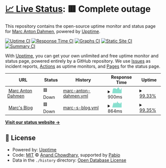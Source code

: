 # [📈 Live Status](https://marcantondahmen.github.io/upptime): <!--live status--> **🟥 Complete outage**

This repository contains the open-source uptime monitor and status page for [Marc Anton Dahmen](https://marcdahmen.de), powered by [Upptime](https://github.com/upptime/upptime).

[![Uptime CI](https://github.com/marcantondahmen/upptime/workflows/Uptime%20CI/badge.svg)](https://github.com/marcantondahmen/upptime/actions?query=workflow%3A%22Uptime+CI%22)
[![Response Time CI](https://github.com/marcantondahmen/upptime/workflows/Response%20Time%20CI/badge.svg)](https://github.com/marcantondahmen/upptime/actions?query=workflow%3A%22Response+Time+CI%22)
[![Graphs CI](https://github.com/marcantondahmen/upptime/workflows/Graphs%20CI/badge.svg)](https://github.com/marcantondahmen/upptime/actions?query=workflow%3A%22Graphs+CI%22)
[![Static Site CI](https://github.com/marcantondahmen/upptime/workflows/Static%20Site%20CI/badge.svg)](https://github.com/marcantondahmen/upptime/actions?query=workflow%3A%22Static+Site+CI%22)
[![Summary CI](https://github.com/marcantondahmen/upptime/workflows/Summary%20CI/badge.svg)](https://github.com/marcantondahmen/upptime/actions?query=workflow%3A%22Summary+CI%22)

With [Upptime](https://upptime.js.org), you can get your own unlimited and free uptime monitor and status page, powered entirely by a GitHub repository. We use [Issues](https://github.com/marcantondahmen/upptime/issues) as incident reports, [Actions](https://github.com/marcantondahmen/upptime/actions) as uptime monitors, and [Pages](https://marcantondahmen.github.io/upptime) for the status page.

<!--start: status pages-->
<!-- This summary is generated by Upptime (https://github.com/upptime/upptime) -->
<!-- Do not edit this manually, your changes will be overwritten -->
<!-- prettier-ignore -->
| URL | Status | History | Response Time | Uptime |
| --- | ------ | ------- | ------------- | ------ |
| <img alt="" src="https://icons.duckduckgo.com/ip3/marcdahmen.de.ico" height="13"> [Marc Anton Dahmen](https://marcdahmen.de) | 🟥 Down | [marc-anton-dahmen.yml](https://github.com/marcantondahmen/upptime/commits/HEAD/history/marc-anton-dahmen.yml) | <details><summary><img alt="Response time graph" src="./graphs/marc-anton-dahmen/response-time-week.png" height="20"> 900ms</summary><br><a href="https://status.marcdahmen.de/history/marc-anton-dahmen"><img alt="Response time 886" src="https://img.shields.io/endpoint?url=https%3A%2F%2Fraw.githubusercontent.com%2Fmarcantondahmen%2Fupptime%2FHEAD%2Fapi%2Fmarc-anton-dahmen%2Fresponse-time.json"></a><br><a href="https://status.marcdahmen.de/history/marc-anton-dahmen"><img alt="24-hour response time 1035" src="https://img.shields.io/endpoint?url=https%3A%2F%2Fraw.githubusercontent.com%2Fmarcantondahmen%2Fupptime%2FHEAD%2Fapi%2Fmarc-anton-dahmen%2Fresponse-time-day.json"></a><br><a href="https://status.marcdahmen.de/history/marc-anton-dahmen"><img alt="7-day response time 900" src="https://img.shields.io/endpoint?url=https%3A%2F%2Fraw.githubusercontent.com%2Fmarcantondahmen%2Fupptime%2FHEAD%2Fapi%2Fmarc-anton-dahmen%2Fresponse-time-week.json"></a><br><a href="https://status.marcdahmen.de/history/marc-anton-dahmen"><img alt="30-day response time 886" src="https://img.shields.io/endpoint?url=https%3A%2F%2Fraw.githubusercontent.com%2Fmarcantondahmen%2Fupptime%2FHEAD%2Fapi%2Fmarc-anton-dahmen%2Fresponse-time-month.json"></a><br><a href="https://status.marcdahmen.de/history/marc-anton-dahmen"><img alt="1-year response time 886" src="https://img.shields.io/endpoint?url=https%3A%2F%2Fraw.githubusercontent.com%2Fmarcantondahmen%2Fupptime%2FHEAD%2Fapi%2Fmarc-anton-dahmen%2Fresponse-time-year.json"></a></details> | <details><summary><a href="https://status.marcdahmen.de/history/marc-anton-dahmen">99.33%</a></summary><a href="https://status.marcdahmen.de/history/marc-anton-dahmen"><img alt="All-time uptime 99.78%" src="https://img.shields.io/endpoint?url=https%3A%2F%2Fraw.githubusercontent.com%2Fmarcantondahmen%2Fupptime%2FHEAD%2Fapi%2Fmarc-anton-dahmen%2Fuptime.json"></a><br><a href="https://status.marcdahmen.de/history/marc-anton-dahmen"><img alt="24-hour uptime 99.96%" src="https://img.shields.io/endpoint?url=https%3A%2F%2Fraw.githubusercontent.com%2Fmarcantondahmen%2Fupptime%2FHEAD%2Fapi%2Fmarc-anton-dahmen%2Fuptime-day.json"></a><br><a href="https://status.marcdahmen.de/history/marc-anton-dahmen"><img alt="7-day uptime 99.33%" src="https://img.shields.io/endpoint?url=https%3A%2F%2Fraw.githubusercontent.com%2Fmarcantondahmen%2Fupptime%2FHEAD%2Fapi%2Fmarc-anton-dahmen%2Fuptime-week.json"></a><br><a href="https://status.marcdahmen.de/history/marc-anton-dahmen"><img alt="30-day uptime 99.78%" src="https://img.shields.io/endpoint?url=https%3A%2F%2Fraw.githubusercontent.com%2Fmarcantondahmen%2Fupptime%2FHEAD%2Fapi%2Fmarc-anton-dahmen%2Fuptime-month.json"></a><br><a href="https://status.marcdahmen.de/history/marc-anton-dahmen"><img alt="1-year uptime 99.78%" src="https://img.shields.io/endpoint?url=https%3A%2F%2Fraw.githubusercontent.com%2Fmarcantondahmen%2Fupptime%2FHEAD%2Fapi%2Fmarc-anton-dahmen%2Fuptime-year.json"></a></details>
| <img alt="" src="https://icons.duckduckgo.com/ip3/blog.marcdahmen.de.ico" height="13"> [Marc's Blog](https://blog.marcdahmen.de) | 🟥 Down | [marc-s-blog.yml](https://github.com/marcantondahmen/upptime/commits/HEAD/history/marc-s-blog.yml) | <details><summary><img alt="Response time graph" src="./graphs/marc-s-blog/response-time-week.png" height="20"> 864ms</summary><br><a href="https://status.marcdahmen.de/history/marc-s-blog"><img alt="Response time 878" src="https://img.shields.io/endpoint?url=https%3A%2F%2Fraw.githubusercontent.com%2Fmarcantondahmen%2Fupptime%2FHEAD%2Fapi%2Fmarc-s-blog%2Fresponse-time.json"></a><br><a href="https://status.marcdahmen.de/history/marc-s-blog"><img alt="24-hour response time 935" src="https://img.shields.io/endpoint?url=https%3A%2F%2Fraw.githubusercontent.com%2Fmarcantondahmen%2Fupptime%2FHEAD%2Fapi%2Fmarc-s-blog%2Fresponse-time-day.json"></a><br><a href="https://status.marcdahmen.de/history/marc-s-blog"><img alt="7-day response time 864" src="https://img.shields.io/endpoint?url=https%3A%2F%2Fraw.githubusercontent.com%2Fmarcantondahmen%2Fupptime%2FHEAD%2Fapi%2Fmarc-s-blog%2Fresponse-time-week.json"></a><br><a href="https://status.marcdahmen.de/history/marc-s-blog"><img alt="30-day response time 878" src="https://img.shields.io/endpoint?url=https%3A%2F%2Fraw.githubusercontent.com%2Fmarcantondahmen%2Fupptime%2FHEAD%2Fapi%2Fmarc-s-blog%2Fresponse-time-month.json"></a><br><a href="https://status.marcdahmen.de/history/marc-s-blog"><img alt="1-year response time 878" src="https://img.shields.io/endpoint?url=https%3A%2F%2Fraw.githubusercontent.com%2Fmarcantondahmen%2Fupptime%2FHEAD%2Fapi%2Fmarc-s-blog%2Fresponse-time-year.json"></a></details> | <details><summary><a href="https://status.marcdahmen.de/history/marc-s-blog">99.35%</a></summary><a href="https://status.marcdahmen.de/history/marc-s-blog"><img alt="All-time uptime 99.78%" src="https://img.shields.io/endpoint?url=https%3A%2F%2Fraw.githubusercontent.com%2Fmarcantondahmen%2Fupptime%2FHEAD%2Fapi%2Fmarc-s-blog%2Fuptime.json"></a><br><a href="https://status.marcdahmen.de/history/marc-s-blog"><img alt="24-hour uptime 100.00%" src="https://img.shields.io/endpoint?url=https%3A%2F%2Fraw.githubusercontent.com%2Fmarcantondahmen%2Fupptime%2FHEAD%2Fapi%2Fmarc-s-blog%2Fuptime-day.json"></a><br><a href="https://status.marcdahmen.de/history/marc-s-blog"><img alt="7-day uptime 99.35%" src="https://img.shields.io/endpoint?url=https%3A%2F%2Fraw.githubusercontent.com%2Fmarcantondahmen%2Fupptime%2FHEAD%2Fapi%2Fmarc-s-blog%2Fuptime-week.json"></a><br><a href="https://status.marcdahmen.de/history/marc-s-blog"><img alt="30-day uptime 99.78%" src="https://img.shields.io/endpoint?url=https%3A%2F%2Fraw.githubusercontent.com%2Fmarcantondahmen%2Fupptime%2FHEAD%2Fapi%2Fmarc-s-blog%2Fuptime-month.json"></a><br><a href="https://status.marcdahmen.de/history/marc-s-blog"><img alt="1-year uptime 99.78%" src="https://img.shields.io/endpoint?url=https%3A%2F%2Fraw.githubusercontent.com%2Fmarcantondahmen%2Fupptime%2FHEAD%2Fapi%2Fmarc-s-blog%2Fuptime-year.json"></a></details>

<!--end: status pages-->

[**Visit our status website →**](https://marcantondahmen.github.io/upptime)

## 📄 License

- Powered by: [Upptime](https://github.com/upptime/upptime)
- Code: [MIT](./LICENSE) © [Anand Chowdhary](https://anandchowdhary.com), supported by [Pabio](https://pabio.com)
- Data in the `./history` directory: [Open Database License](https://opendatacommons.org/licenses/odbl/1-0/)
